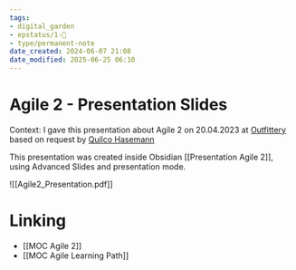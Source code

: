```yaml
---
tags: 
- digital_garden
- epstatus/1-🌱
- type/permanent-note
date_created: 2024-06-07 21:08
date_modified: 2025-06-25 06:10
---
```

# Agile 2 - Presentation Slides

Context: I gave this presentation about Agile 2 on 20.04.2023 at [Outfittery](https://www.outfittery.de/lp/sem-uni-01/?utm_source=google&utm_medium=cpc&utm_campaign=DE_DE_Search_Brand_Outfittery&adgroup=Outfittery&keyword=outfittery&gclid=Cj0KCQjwxYOiBhC9ARIsANiEIfbo7vr-N9-6DVieeevZpQ1oDRpvhgpke8fqestA-6RqO0h6Kqn3PU8aApiSEALw_wcB) based on request by [Quilco Hasemann](https://www.linkedin.com/in/quilco-hasemann-6724a886/)

This presentation was created inside Obsidian [[Presentation Agile 2]], using Advanced Slides and presentation mode. 

![[Agile2_Presentation.pdf]]

# Linking

+ [[MOC Agile 2]]
+ [[MOC Agile Learning Path]]

